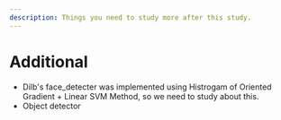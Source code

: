 ```yaml
---
description: Things you need to study more after this study.
---
```


# Additional

* Dilb's face\_detecter was implemented using Histrogam of Oriented Gradient + Linear SVM Method, so we need to study about this. 
* Object detector



